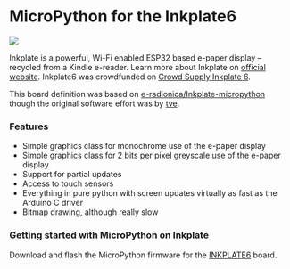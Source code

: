 # MicroPython for the Inkplate6

![](https://www.crowdsupply.com/img/040a/inkplate-6-angle-01_png_project-main.jpg)

Inkplate is a powerful, Wi-Fi enabled ESP32 based e-paper display – recycled from a Kindle e-reader. Learn more about Inkplate on [official website](https://inkplate.io/). Inkplate6 was crowdfunded on [Crowd Supply Inkplate 6](https://www.crowdsupply.com/e-radionica/inkplate-6).

This board definition was based on [e-radionica/Inkplate-micropython](https://github.com/e-radionicacom/Inkplate-micropython) though the original software effort was by [tve](https://github.com/tve/micropython-inkplate6).

### Features

- Simple graphics class for monochrome use of the e-paper display
- Simple graphics class for 2 bits per pixel greyscale use of the e-paper display
- Support for partial updates
- Access to touch sensors
- Everything in pure python with screen updates virtually as fast as the Arduino C driver
- Bitmap drawing, although really slow

### Getting started with MicroPython on Inkplate

Download and flash the MicroPython firmware for the [INKPLATE6](https://micropython.org/download/inkplate6/) board.
